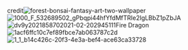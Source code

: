 
credit![forest-bonsai-fantasy-art-two-wallpaper](https://github.com/user-attachments/assets/2b8c60ce-f71e-4219-8535-ecb302f1977b)
![1000_F_532689502_gPbqpi44hfYfdMfTRIe2IgLBbZ1pZbJA](https://github.com/user-attachments/assets/3a34aeb4-c391-485d-ac7a-7d3550606d74)
![dv9y2021858702021-02-202945111Fire Dragon](https://github.com/user-attachments/assets/98f32787-f121-445f-bdf2-fe89fc8fdb13)
![1acf6ffc10c7ef89fbce7ab063787c2d](https://github.com/user-attachments/assets/d43a8ca0-600a-459c-8038-9d5f88a18088)
![1_1_b14c426c-20f3-4e3a-bef4-ace63ca33728](https://github.com/user-attachments/assets/9392efd8-0464-41b4-8a52-358a2ac035e1)
